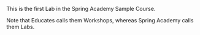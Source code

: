 This is the first Lab in the Spring Academy Sample Course.

Note that Educates calls them Workshops, whereas Spring Academy calls them Labs.
